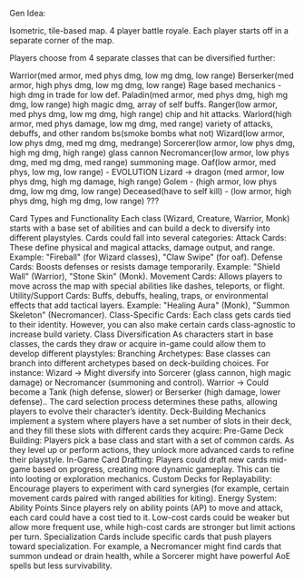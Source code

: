Gen Idea:

Isometric, tile-based map.
4 player battle royale. Each player starts off in a separate corner of the map. 




Players choose from 4 separate classes that can be diversified further:

Warrior(med armor, med phys dmg, low mg dmg, low range)
Berserker(med armor, high phys dmg, low mg dmg, low range) Rage based mechanics - high dmg in trade for low def.
Paladin(med armor, med phys dmg, high mg dmg, low range) high magic dmg, array of self buffs.
Ranger(low armor, med phys dmg, low mg dmg, high range) chip and hit attacks. 
Warlord(high armor, med phys damage, low mg dmg, med range) variety of attacks, debuffs, and other random bs(smoke bombs what not) 
Wizard(low armor, low phys dmg, med mg dmg, medrange)
Sorcerer(low armor, low phys dmg, high mg dmg, high range) glass cannon
Necromancer(low armor, low phys dmg, med mg dmg, med range) summoning mage.
Oaf(low armor, med phys, low mg, low range) - EVOLUTION
Lizard -> dragon (med armor, low phys dmg, high mg damage, high range)
Golem - (high armor, low phys dmg, low mg dmg, low range)
Deceased(have to self kill) - (low armor, high phys dmg, high mg dmg, low range)
???

Card Types and Functionality
Each class (Wizard, Creature, Warrior, Monk) starts with a base set of abilities and can build a deck to diversify into different playstyles. Cards could fall into several categories:
Attack Cards: These define physical and magical attacks, damage output, and range. Example: "Fireball" (for Wizard classes), "Claw Swipe" (for oaf).
Defense Cards: Boosts defenses or resists damage temporarily. Example: "Shield Wall" (Warrior), "Stone Skin" (Monk).
Movement Cards: Allows players to move across the map with special abilities like dashes, teleports, or flight.
Utility/Support Cards: Buffs, debuffs, healing, traps, or environmental effects that add tactical layers. Example: "Healing Aura" (Monk), "Summon Skeleton" (Necromancer).
Class-Specific Cards: Each class gets cards tied to their identity. However, you can also make certain cards class-agnostic to increase build variety.
Class Diversification
As characters start in base classes, the cards they draw or acquire in-game could allow them to develop different playstyles:
Branching Archetypes: Base classes can branch into different archetypes based on deck-building choices. For instance:
Wizard → Might diversify into Sorcerer (glass cannon, high magic damage) or Necromancer (summoning and control).
Warrior → Could become a Tank (high defense, slower) or Berserker (high damage, lower defense)..
The card selection process determines these paths, allowing players to evolve their character’s identity.
Deck-Building Mechanics
implement a system where players have a set number of slots in their deck, and they fill these slots with different cards they acquire:
Pre-Game Deck Building: Players pick a base class and start with a set of common cards. As they level up or perform actions, they unlock more advanced cards to refine their playstyle.
In-Game Card Drafting: Players could draft new cards mid-game based on progress, creating more dynamic gameplay. This can tie into looting or exploration mechanics.
Custom Decks for Replayability: Encourage players to experiment with card synergies (for example, certain movement cards paired with ranged abilities for kiting).
Energy System: Ability Points
Since players rely on ability points (AP) to move and attack, each card could have a cost tied to it. Low-cost cards could be weaker but allow more frequent use, while high-cost cards are stronger but limit actions per turn.
Specialization Cards
include specific cards that push players toward specialization. For example, a Necromancer might find cards that summon undead or drain health, while a Sorcerer might have powerful AoE spells but less survivability.
